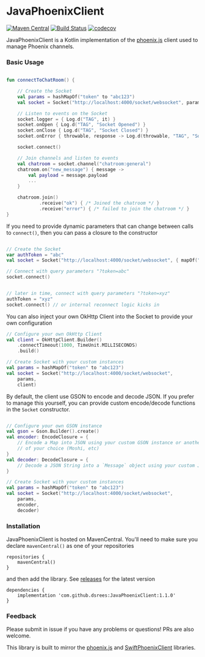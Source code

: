 # JavaPhoenixClient

[![Maven Central](https://img.shields.io/maven-central/v/com.github.dsrees/JavaPhoenixClient.svg?label=Maven%20Central)](https://search.maven.org/search?q=g:%22com.github.dsrees%22%20AND%20a:%22JavaPhoenixClient%22)
[![Build Status](https://travis-ci.com/dsrees/JavaPhoenixClient.svg?branch=master)](https://travis-ci.com/dsrees/JavaPhoenixClient)
[![codecov](https://codecov.io/gh/dsrees/JavaPhoenixClient/branch/master/graph/badge.svg)](https://codecov.io/gh/dsrees/JavaPhoenixClient)


JavaPhoenixClient is a Kotlin implementation of the [phoenix.js](https://hexdocs.pm/phoenix/js/) client used to manage Phoenix channels.


### Basic Usage

```kotlin

fun connectToChatRoom() {

    // Create the Socket
    val params = hashMapOf("token" to "abc123")
    val socket = Socket("http://localhost:4000/socket/websocket", params)

    // Listen to events on the Socket
    socket.logger = { Log.d("TAG", it) }
    socket.onOpen { Log.d("TAG", "Socket Opened") }
    socket.onClose { Log.d("TAG", "Socket Closed") }
    socket.onError { throwable, response -> Log.d(throwable, "TAG", "Socket Error ${response?.code}") }

    socket.connect()

    // Join channels and listen to events
    val chatroom = socket.channel("chatroom:general")
    chatroom.on("new_message") { message ->
        val payload = message.payload
        ...
    }

    chatroom.join()
            .receive("ok") { /* Joined the chatroom */ }
            .receive("error") { /* failed to join the chatroom */ }
}
```


If you need to provide dynamic parameters that can change between calls to `connect()`, then you can  pass a closure to the constructor

```kotlin

// Create the Socket
var authToken = "abc"
val socket = Socket("http://localhost:4000/socket/websocket", { mapOf("token" to authToken) })

// Connect with query parameters "?token=abc"
socket.connect()


// later in time, connect with query parameters "?token=xyz"
authToken = "xyz"
socket.connect() // or internal reconnect logic kicks in
```


You can also inject your own OkHttp Client into the Socket to provide your own configuration
```kotlin
// Configure your own OkHttp Client
val client = OkHttpClient.Builder()
    .connectTimeout(1000, TimeUnit.MILLISECONDS)
    .build()

// Create Socket with your custom instances
val params = hashMapOf("token" to "abc123")
val socket = Socket("http://localhost:4000/socket/websocket",
    params,
    client)
```

By default, the client use GSON to encode and decode JSON. If you prefer to manage this yourself, you
can provide custom encode/decode functions in the `Socket` constructor.

```kotlin

// Configure your own GSON instance
val gson = Gson.Builder().create()
val encoder: EncodeClosure = {
    // Encode a Map into JSON using your custom GSON instance or another JSON library
    // of your choice (Moshi, etc)
}
val decoder: DecodeClosure = {
    // Decode a JSON String into a `Message` object using your custom JSON library 
}

// Create Socket with your custom instances
val params = hashMapOf("token" to "abc123")
val socket = Socket("http://localhost:4000/socket/websocket",
    params,
    encoder,
    decoder)
```





### Installation

JavaPhoenixClient is hosted on MavenCentral. You'll need to make sure you declare `mavenCentral()` as one of your repositories

```
repositories {
    mavenCentral()
}
```

and then add the library. See [releases](https://github.com/dsrees/JavaPhoenixClient/releases) for the latest version
```$xslt
dependencies {
    implementation 'com.github.dsrees:JavaPhoenixClient:1.1.0'
}
```


### Feedback
Please submit in issue if you have any problems or questions! PRs are also welcome.


This library is built to mirror the [phoenix.js](https://hexdocs.pm/phoenix/js/) and [SwiftPhoenixClient](https://github.com/davidstump/SwiftPhoenixClient) libraries.
